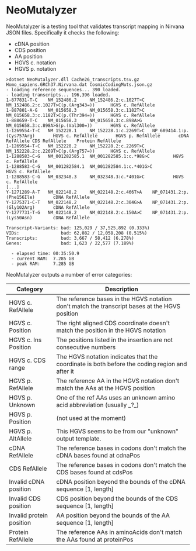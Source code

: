# NeoMutalyzer

NeoMutalyzer is a testing tool that validates transcript mapping in Nirvana JSON files. Specifically it checks the following:
* cDNA position
* CDS position
* AA position
* HGVS c. notation
* HGVS p. notation

```
>dotnet NeoMutalyzer.dll Cache26_transcripts.tsv.gz Homo_sapiens.GRCh37.Nirvana.dat CosmicCodingMuts.json.gz
- loading reference sequences... 390 loaded.
- loading transcripts... 196,396 loaded.
1-877831-T-C    NM_152486.2     NM_152486.2:c.1027T>C   NM_152486.2:c.1027T>C(p.(Arg343=))      HGVS c. RefAllele
1-887801-A-G    NM_015658.3     NM_015658.3:c.1182T>C   NM_015658.3:c.1182T>C(p.(Thr394=))      HGVS c. RefAllele
1-888659-T-C    NM_015658.3     NM_015658.3:c.898A>G    NM_015658.3:c.898A>G(p.(Val300=))       HGVS c. RefAllele
1-1269554-T-C   NM_152228.1     NM_152228.1:c.2269T>C   NP_689414.1:p.(Cys757Arg)       HGVS c. RefAllele       HGVS p. RefAllele       cDNA RefAllele CDS RefAllele    Protein RefAllele
1-1269554-T-C   NM_152228.2     NM_152228.2:c.2269T>C   NM_152228.2:c.2269T>C(p.(Arg757=))      HGVS c. RefAllele
1-1288583-C-G   NM_001282585.1  NM_001282585.1:c.*98G>C         HGVS c. RefAllele
1-1288583-C-G   NM_001282584.1  NM_001282584.1:c.*401G>C                HGVS c. RefAllele
1-1288583-C-G   NM_032348.3     NM_032348.3:c.*401G>C           HGVS c. RefAllele
[...]
Y-1271289-A-T   NM_022148.2     NM_022148.2:c.466T>A    NP_071431.2:p.(Phe156Ile)       cDNA RefAllele
Y-1275371-C-T   NM_022148.2     NM_022148.2:c.304G>A    NP_071431.2:p.(Gly102Arg)       cDNA RefAllele
Y-1277731-T-G   NM_022148.2     NM_022148.2:c.150A>C    NP_071431.2:p.(Lys50Asn)        cDNA RefAllele

Transcript-Variants: bad: 125,029 / 37,525,892 (0.333%)
VIDs:                bad: 62,082 / 12,058,208 (0.515%)
Transcripts:         bad: 3,667 / 58,412 (6.278%)
Genes:               bad: 1,623 / 22,577 (7.189%)

  - elapsed time: 00:35:50.9
  - current RAM:  7.285 GB
  - peak RAM:     7.285 GB
```

NeoMutalyzer outputs a number of error categories:

| Category                 | Description                                                                                    | 
|--------------------------|------------------------------------------------------------------------------------------------| 
| HGVS c. RefAllele        | The reference bases in the HGVS notation don't match the transcript bases at the HGVS position | 
| HGVS c. Position         | The right aligned CDS coordinate doesn't match the position in the HGVS notation               | 
| HGVS c. Ins Position     | The positions listed in the insertion are not consecutive numbers                              |
| HGVS c. CDS range        | The HGVS notation indicates that the coordinate is both before the coding region and after it  | 
| HGVS p. RefAllele        | The reference AA in the HGVS notation don't match the AAs at the HGVS position                 | 
| HGVS p. Unknown          | One of the ref AAs uses an unknown amino acid abbreviation (usually \_?\_)                     | 
| HGVS p. Position         | (not used at the moment)                                                                       | 
| HGVS p. AltAllele        | This HGVS seems to be from our "unknown" output template.                                      | 
| cDNA RefAllele           | The reference bases in codons don't match the cDNA bases found at cdnaPos                      | 
| CDS RefAllele            | The reference bases in codons don't match the CDS bases found at cdsPos                        | 
| Invalid cDNA position    | cDNA position beyond the bounds of the cDNA sequence [1, length]                               | 
| Invalid CDS position     | CDS position beyond the bounds of the CDS sequence [1, length]                                 | 
| Invalid protein position | AA position beyond the bounds of the AA sequence [1, length]                                   | 
| Protein RefAllele        | The reference AAs in aminoAcids don't match the AAs found at proteinPos                        | 
